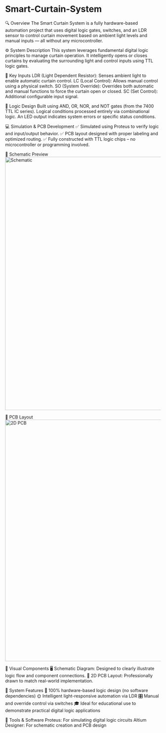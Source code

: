# Smart-Curtain-System
🔍 Overview
The Smart Curtain System is a fully hardware-based automation project that uses digital logic gates, switches, and an LDR sensor to control curtain movement based on ambient light levels and manual inputs — all without any microcontroller.

⚙️ System Description
This system leverages fundamental digital logic principles to manage curtain operation. It intelligently opens or closes curtains by evaluating the surrounding light and control inputs using TTL logic gates.

🔌 Key Inputs
LDR (Light Dependent Resistor): Senses ambient light to enable automatic curtain control.
LC (Local Control): Allows manual control using a physical switch.
SO (System Override): Overrides both automatic and manual functions to force the curtain open or closed.
SC (Set Control): Additional configurable input signal.

🧠 Logic Design
Built using AND, OR, NOR, and NOT gates (from the 7400 TTL IC series).
Logical conditions processed entirely via combinational logic.
An LED output indicates system errors or specific status conditions.

💻 Simulation & PCB Development
✅ Simulated using Proteus to verify logic and input/output behavior.
✅ PCB layout designed with proper labeling and optimized routing.
✅ Fully constructed with TTL logic chips – no microcontroller or programming involved.

🔧 Schematic Preview
<img width="1290" height="821" alt="Schematic" src="https://github.com/user-attachments/assets/3ffba00a-7196-4414-8bf7-f4ae6f5ce1ec" />

🧾 PCB Layout
<img width="839" height="783" alt="2D PCB" src="https://github.com/user-attachments/assets/a2db37d2-61f2-47ba-81d5-530c7935fb58" />


🔧 Visual Components
🖥️ Schematic Diagram: Designed to clearly illustrate logic flow and component connections.
🧾 2D PCB Layout: Professionally drawn to match real-world implementation.

📌 System Features
🔘 100% hardware-based logic design (no software dependencies)
🌞 Intelligent light-responsive automation via LDR
🎛️ Manual and override control via switches
🎓 Ideal for educational use to demonstrate practical digital logic applications

🧰 Tools & Software
Proteus: For simulating digital logic circuits
Altium Designer: For schematic creation and PCB design
